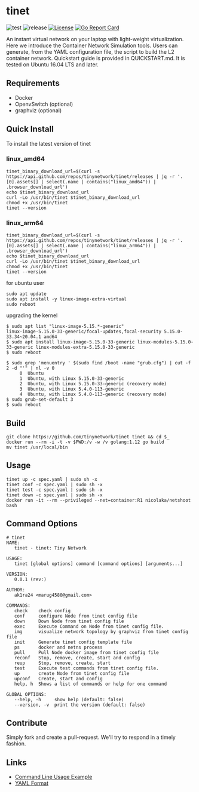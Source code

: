 # tinet

![test](https://github.com/tinynetwork/tinet/workflows/test/badge.svg) ![release](https://github.com/tinynetwork/tinet/workflows/release/badge.svg) [![License](https://img.shields.io/badge/License-Apache%202.0-blue.svg)](LICENSE) [![Go Report Card](https://goreportcard.com/badge/github.com/tinynetwork/tinet)](https://goreportcard.com/report/github.com/tinynetwork/tinet)

An instant virtual network on your laptop with
light-weight virtualization. Here we introduce the
Container Network Simulation tools. Users can generate,
from the YAML configuration file, the script to build
the L2 container network. Quickstart guide is provided
in QUICKSTART.md. It is tested on Ubuntu 16.04 LTS and
later.

## Requirements

- Docker
- OpenvSwitch (optional)
- graphviz (optional)

## Quick Install

To install the latest version of tinet

### linux_amd64

```
tinet_binary_download_url=$(curl -s https://api.github.com/repos/tinynetwork/tinet/releases | jq -r '.[0].assets[] | select(.name | contains("linux_amd64")) | .browser_download_url')
echo $tinet_binary_download_url
curl -Lo /usr/bin/tinet $tinet_binary_download_url
chmod +x /usr/bin/tinet
tinet --version
```

### linux_arm64

```
tinet_binary_download_url=$(curl -s https://api.github.com/repos/tinynetwork/tinet/releases | jq -r '.[0].assets[] | select(.name | contains("linux_arm64")) | .browser_download_url')
echo $tinet_binary_download_url
curl -Lo /usr/bin/tinet $tinet_binary_download_url
chmod +x /usr/bin/tinet
tinet --version
```

for ubuntu user

```
sudo apt update
sudo apt install -y linux-image-extra-virtual
sudo reboot
```

upgrading the kernel

```
$ sudo apt list "linux-image-5.15.*-generic"
linux-image-5.15.0-33-generic/focal-updates,focal-security 5.15.0-33.34~20.04.1 amd64
$ sudo apt install linux-image-5.15.0-33-generic linux-modules-5.15.0-33-generic linux-modules-extra-5.15.0-33-generic
$ sudo reboot
```

```
$ sudo grep 'menuentry ' $(sudo find /boot -name "grub.cfg") | cut -f 2 -d "'" | nl -v 0
     0  Ubuntu
     1  Ubuntu, with Linux 5.15.0-33-generic
     2  Ubuntu, with Linux 5.15.0-33-generic (recovery mode)
     3  Ubuntu, with Linux 5.4.0-113-generic
     4  Ubuntu, with Linux 5.4.0-113-generic (recovery mode)
$ sudo grub-set-default 3
$ sudo reboot
```

## Build

```
git clone https://github.com/tinynetwork/tinet tinet && cd $_
docker run --rm -i -t -v $PWD:/v -w /v golang:1.12 go build
mv tinet /usr/local/bin
```

## Usage

```
tinet up -c spec.yaml | sudo sh -x
tinet conf -c spec.yaml | sudo sh -x
tinet test -c spec.yaml | sudo sh -x
tinet down -c spec.yaml | sudo sh -x
docker run -it --rm --privileged --net=container:R1 nicolaka/netshoot bash
```

## Command Options

```
# tinet
NAME:
   tinet - tinet: Tiny Network

USAGE:
   tinet [global options] command [command options] [arguments...]

VERSION:
   0.0.1 (rev:)

AUTHOR:
   ak1ra24 <marug4580@gmail.com>

COMMANDS:
   check    check config
   conf     configure Node from tinet config file
   down     Down Node from tinet config file
   exec     Execute Command on Node from tinet config file.
   img      visualize network topology by graphviz from tinet config file
   init     Generate tinet config template file
   ps       docker and netns process
   pull     Pull Node docker image from tinet config file
   reconf   Stop, remove, create, start and config
   reup     Stop, remove, create, start
   test     Execute test commands from tinet config file.
   up       create Node from tinet config file
   upconf   Create, start and config
   help, h  Shows a list of commands or help for one command

GLOBAL OPTIONS:
   --help, -h     show help (default: false)
   --version, -v  print the version (default: false)
```

## Contribute

Simply fork and create a pull-request. We'll try to respond in a timely fashion.

## Links

- [Command Line Usage Example](docs/command-line-usage-example.md)
- [YAML Format](docs/specification_yml.md)
